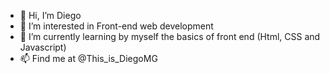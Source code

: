 - 👋 Hi, I’m Diego
- 👀 I’m interested in Front-end web development
- 🌱 I’m currently learning by myself the basics of front end (Html, CSS and Javascript)
- 📫 Find me at @This_is_DiegoMG

<!---
dmg85/dmg85 is a ✨ special ✨ repository because its `README.md` (this file) appears on your GitHub profile.
You can click the Preview link to take a look at your changes.
--->
